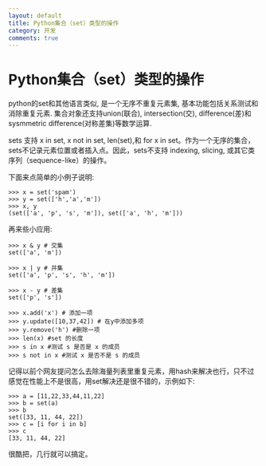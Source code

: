 ```yaml
---
layout: default
title: Python集合（set）类型的操作
category: 开发
comments: true
---
```


# Python集合（set）类型的操作

python的set和其他语言类似, 是一个无序不重复元素集, 基本功能包括关系测试和消除重复元素. 集合对象还支持union(联合), intersection(交), difference(差)和sysmmetric difference(对称差集)等数学运算.

sets 支持 x in set, x not in set, len(set),和 for x in set。作为一个无序的集合，sets不记录元素位置或者插入点。因此，sets不支持 indexing, slicing, 或其它类序列（sequence-like）的操作。

下面来点简单的小例子说明:

```
>>> x = set('spam')
>>> y = set(['h','a','m'])
>>> x, y
(set(['a', 'p', 's', 'm']), set(['a', 'h', 'm']))
```

再来些小应用:

```
>>> x & y # 交集
set(['a', 'm'])

>>> x | y # 并集
set(['a', 'p', 's', 'h', 'm'])

>>> x - y # 差集
set(['p', 's'])

>>> x.add('x') # 添加一项
>>> y.update([10,37,42]) # 在y中添加多项
>>> y.remove('h') #删除一项
>>> len(x) #set 的长度
>>> s in x #测试 s 是否是 x 的成员
>>> s not in x #测试 x 是否不是 s 的成员
```

记得以前个网友提问怎么去除海量列表里重复元素，用hash来解决也行，只不过感觉在性能上不是很高，用set解决还是很不错的，示例如下:

```
>>> a = [11,22,33,44,11,22]
>>> b = set(a)
>>> b
set([33, 11, 44, 22])
>>> c = [i for i in b]
>>> c
[33, 11, 44, 22]
```

很酷把，几行就可以搞定。


